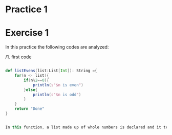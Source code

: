 # Practice 1


# Exercise 1

In this practice the following codes are analyzed:

/1. first code
``` scala

def listEvens(list:List[Int]): String ={
	for(n <- list){
    	if(n%2==0){
        	println(s"$n is even")
    	}else{
        	println(s"$n is odd")
    	}
	}
	return "Done"
}


In this function, a list made up of whole numbers is declared and it tells us if it is even or odd
